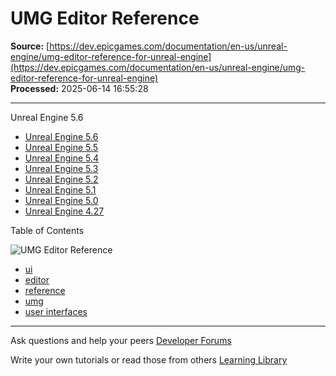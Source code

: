 # UMG Editor Reference

**Source:** [https://dev.epicgames.com/documentation/en-us/unreal-engine/umg-editor-reference-for-unreal-engine](https://dev.epicgames.com/documentation/en-us/unreal-engine/umg-editor-reference-for-unreal-engine)  
**Processed:** 2025-06-14 16:55:28

---

Unreal Engine 5.6

-   [Unreal Engine 5.6](/documentation/en-us/unreal-engine/umg-editor-reference-for-unreal-engine?application_version=5.6)
-   [Unreal Engine 5.5](/documentation/en-us/unreal-engine/umg-editor-reference-for-unreal-engine?application_version=5.5)
-   [Unreal Engine 5.4](/documentation/en-us/unreal-engine/umg-editor-reference-for-unreal-engine?application_version=5.4)
-   [Unreal Engine 5.3](/documentation/en-us/unreal-engine/umg-editor-reference-for-unreal-engine?application_version=5.3)
-   [Unreal Engine 5.2](/documentation/en-us/unreal-engine/umg-editor-reference-for-unreal-engine?application_version=5.2)
-   [Unreal Engine 5.1](/documentation/en-us/unreal-engine/umg-editor-reference-for-unreal-engine?application_version=5.1)
-   [Unreal Engine 5.0](/documentation/en-us/unreal-engine/umg-editor-reference-for-unreal-engine?application_version=5.0)
-   [Unreal Engine 4.27](/documentation/en-us/unreal-engine/umg-editor-reference-for-unreal-engine?application_version=4.27)

Table of Contents

![UMG Editor Reference](https://dev.epicgames.com/community/api/documentation/image/b64a0ce7-475f-49c7-b7e9-1fe1f4721569?resizing_type=fill&width=1920&height=335)

-   [ui](https://documentation-assets-ssr/community/search?query=ui)
-   [editor](https://documentation-assets-ssr/community/search?query=editor)
-   [reference](https://documentation-assets-ssr/community/search?query=reference)
-   [umg](https://documentation-assets-ssr/community/search?query=umg)
-   [user interfaces](https://documentation-assets-ssr/community/search?query=user%20interfaces)

---

Ask questions and help your peers [Developer Forums](https://forums.unrealengine.com/categories?tag=unreal-engine)

Write your own tutorials or read those from others [Learning Library](https://documentation-assets-ssr/community/unreal-engine/learning)